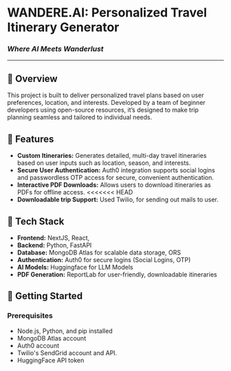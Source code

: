 # WANDERE.AI: Personalized Travel Itinerary Generator

### *Where AI Meets Wanderlust*
---

## 📖 Overview

This project is built to deliver personalized travel plans based on user preferences, location, and interests. Developed by a team of beginner developers using open-source resources, it’s designed to make trip planning seamless and tailored to individual needs.


## 🌟 Features
- **Custom Itineraries:** Generates detailed, multi-day travel itineraries based on user inputs such as location, season, and interests.
- **Secure User Authentication:** Auth0 integration supports social logins and passwordless OTP access for secure, convenient authentication.
- **Interactive PDF Downloads:** Allows users to download itineraries as PDFs for offline access.
<<<<<<< HEAD
- **Downloadable trip Support:** Used Twilio, for sending out mails to user.


## 🔧 Tech Stack
- **Frontend:** NextJS, React, 
- **Backend:** Python, FastAPI
- **Database:** MongoDB Atlas for scalable data storage, ORS
- **Authentication:** Auth0 for secure logins (Social Logins, OTP)
- **AI Models:** Huggingface for LLM Models 
- **PDF Generation:** ReportLab for user-friendly, downloadable itineraries

## 🚀 Getting Started

### Prerequisites
- Node.js, Python, and pip installed
- MongoDB Atlas account
- Auth0 account
- Twilio's SendGrid account and API.
- HuggingFace API token 

   
   
